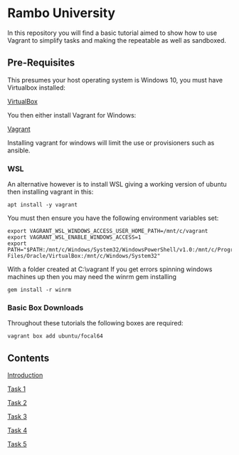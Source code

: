 # Rambo University
In this repository you will find a basic tutorial aimed to show how to use Vagrant to simplify tasks and making the repeatable as well as sandboxed.


## Pre-Requisites
This presumes your host operating system is Windows 10, you must have Virtualbox installed:

[VirtualBox](https://www.virtualbox.org/wiki/Downloads)

You then either install Vagrant for Windows:

[Vagrant](https://www.vagrantup.com/downloads)

Installing vagrant for windows will limit the use or provisioners such as ansible.

### WSL
An alternative however is to install WSL giving a working version of ubuntu then installing vagrant in this:

```
apt install -y vagrant
```

You must then ensure you have the following environment variables set:

```
export VAGRANT_WSL_WINDOWS_ACCESS_USER_HOME_PATH=/mnt/c/vagrant
export VAGRANT_WSL_ENABLE_WINDOWS_ACCESS=1
export PATH="$PATH:/mnt/c/Windows/System32/WindowsPowerShell/v1.0:/mnt/c/Program Files/Oracle/VirtualBox:/mnt/c/Windows/System32"
```

With a folder created at C:\vagrant
If you get errors spinning windows machines up then you may need the winrm gem installing

```
gem install -r winrm
```

### Basic Box Downloads
Throughout these tutorials the following boxes are required:

```
vagrant box add ubuntu/focal64
```

## Contents

[Introduction](introduction/README.md)

[Task 1](task1/README.md)

[Task 2](task2/README.md)

[Task 3](task3/README.md)

[Task 4](task4/README.md)

[Task 5](task5/README.md)
